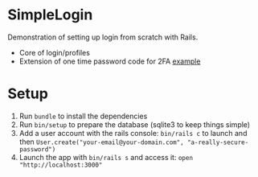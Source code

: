 # SimpleLogin

Demonstration of setting up login from scratch with Rails.

- Core of login/profiles
- Extension of one time password code for 2FA [example](https://play.google.com/store/apps/details?id=com.google.android.apps.authenticator2&hl=en&gl=US)

# Setup

1. Run `bundle` to install the dependencies
2. Run `bin/setup` to prepare the database (sqlite3 to keep things simple)
3. Add a user account with the rails console: `bin/rails c` to launch and then `User.create("your-email@your-domain.com", "a-really-secure-password")`
4. Launch the app with `bin/rails s` and access it: `open "http://localhost:3000"`
